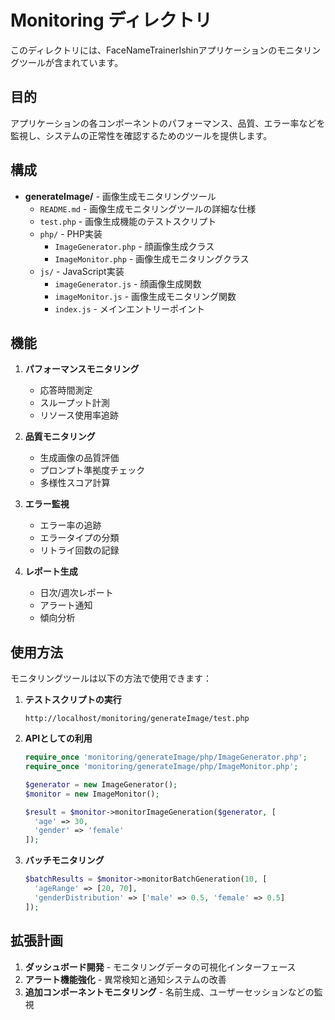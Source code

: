 # Monitoring ディレクトリ

このディレクトリには、FaceNameTrainerIshinアプリケーションのモニタリングツールが含まれています。

## 目的

アプリケーションの各コンポーネントのパフォーマンス、品質、エラー率などを監視し、システムの正常性を確認するためのツールを提供します。

## 構成

- **generateImage/** - 画像生成モニタリングツール
  - `README.md` - 画像生成モニタリングツールの詳細な仕様
  - `test.php` - 画像生成機能のテストスクリプト
  - `php/` - PHP実装
    - `ImageGenerator.php` - 顔画像生成クラス
    - `ImageMonitor.php` - 画像生成モニタリングクラス
  - `js/` - JavaScript実装
    - `imageGenerator.js` - 顔画像生成関数
    - `imageMonitor.js` - 画像生成モニタリング関数
    - `index.js` - メインエントリーポイント

## 機能

1. **パフォーマンスモニタリング**
   - 応答時間測定
   - スループット計測
   - リソース使用率追跡

2. **品質モニタリング**
   - 生成画像の品質評価
   - プロンプト準拠度チェック
   - 多様性スコア計算

3. **エラー監視**
   - エラー率の追跡
   - エラータイプの分類
   - リトライ回数の記録

4. **レポート生成**
   - 日次/週次レポート
   - アラート通知
   - 傾向分析

## 使用方法

モニタリングツールは以下の方法で使用できます：

1. **テストスクリプトの実行**
   ```
   http://localhost/monitoring/generateImage/test.php
   ```

2. **APIとしての利用**
   ```php
   require_once 'monitoring/generateImage/php/ImageGenerator.php';
   require_once 'monitoring/generateImage/php/ImageMonitor.php';
   
   $generator = new ImageGenerator();
   $monitor = new ImageMonitor();
   
   $result = $monitor->monitorImageGeneration($generator, [
     'age' => 30,
     'gender' => 'female'
   ]);
   ```

3. **バッチモニタリング**
   ```php
   $batchResults = $monitor->monitorBatchGeneration(10, [
     'ageRange' => [20, 70],
     'genderDistribution' => ['male' => 0.5, 'female' => 0.5]
   ]);
   ```

## 拡張計画

1. **ダッシュボード開発** - モニタリングデータの可視化インターフェース
2. **アラート機能強化** - 異常検知と通知システムの改善
3. **追加コンポーネントモニタリング** - 名前生成、ユーザーセッションなどの監視
